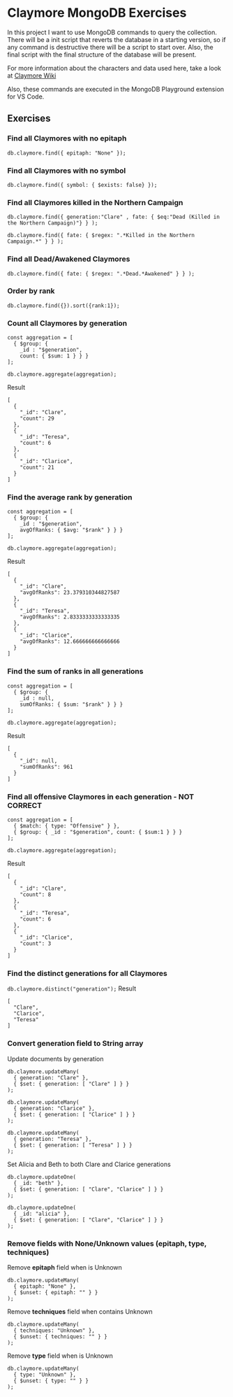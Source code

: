 # Claymore MongoDB Exercises
In this project I want to use MongoDB commands to query the collection. There will be a init script that reverts the database in a starting version, so if any command is destructive there will be a script to start over. Also, the final script with the final structure of the database will be present.

For more information about the characters and data used here, take a look at [Claymore Wiki](https://claymore.fandom.com/wiki/Claymore)

Also, these commands are executed in the MongoDB Playground extension for VS Code.

## Exercises

### Find all Claymores with no epitaph
`db.claymore.find({ epitaph: "None" });`

### Find all Claymores with no symbol
`db.claymore.find({ symbol: { $exists: false} });`

### Find all Claymores killed in the Northern Campaign
`db.claymore.find({ generation:"Clare" , fate: { $eq:"Dead (Killed in the Northern Campaign)"} } );`

`db.claymore.find({ fate: { $regex: ".*Killed in the Northern Campaign.*" } } );`

### Find all Dead/Awakened Claymores
`db.claymore.find({ fate: { $regex: ".*Dead.*Awakened" } } );`

### Order by rank
`db.claymore.find({}).sort({rank:1});`

### Count all Claymores by generation
```
const aggregation = [
  { $group: { 
    _id : "$generation", 
    count: { $sum: 1 } } }
];

db.claymore.aggregate(aggregation);
```
Result
```
[
  {
    "_id": "Clare",
    "count": 29
  },
  {
    "_id": "Teresa",
    "count": 6
  },
  {
    "_id": "Clarice",
    "count": 21
  }
]
```

### Find the average rank by generation
```
const aggregation = [
  { $group: { 
    _id : "$generation", 
    avgOfRanks: { $avg: "$rank" } } }
];

db.claymore.aggregate(aggregation);
```

Result
```
[
  {
    "_id": "Clare",
    "avgOfRanks": 23.379310344827587
  },
  {
    "_id": "Teresa",
    "avgOfRanks": 2.8333333333333335
  },
  {
    "_id": "Clarice",
    "avgOfRanks": 12.666666666666666
  }
]
```

### Find the sum of ranks in all generations
```
const aggregation = [
  { $group: { 
    _id : null, 
    sumOfRanks: { $sum: "$rank" } } }
];

db.claymore.aggregate(aggregation);
```

Result
```
[
  {
    "_id": null,
    "sumOfRanks": 961
  }
]
```

### Find all offensive Claymores in each generation - NOT CORRECT
```
const aggregation = [
  { $match: { type: "Offensive" } },
  { $group: { _id : "$generation", count: { $sum:1 } } }
];

db.claymore.aggregate(aggregation);
```
Result
```
[
  {
    "_id": "Clare",
    "count": 8
  },
  {
    "_id": "Teresa",
    "count": 6
  },
  {
    "_id": "Clarice",
    "count": 3
  }
]
```

### Find the distinct generations for all Claymores
`db.claymore.distinct("generation");`
Result
```
[
  "Clare",
  "Clarice",
  "Teresa"
]
```

### Convert generation field to String array
Update documents by generation
```
db.claymore.updateMany(
  { generation: "Clare" },
  { $set: { generation: [ "Clare" ] } }
);
```
```
db.claymore.updateMany(
  { generation: "Clarice" },
  { $set: { generation: [ "Clarice" ] } }
);
```
```
db.claymore.updateMany(
  { generation: "Teresa" },
  { $set: { generation: [ "Teresa" ] } }
);
```
Set Alicia and Beth to both Clare and Clarice generations
```
db.claymore.updateOne(
  { _id: "beth" },
  { $set: { generation: [ "Clare", "Clarice" ] } }
);
```
```
db.claymore.updateOne(
  { _id: "alicia" },
  { $set: { generation: [ "Clare", "Clarice" ] } }
);
```

### Remove fields with None/Unknown values (epitaph, type, techniques)
Remove **epitaph** field when is Unknown
```
db.claymore.updateMany(
  { epitaph: "None" },
  { $unset: { epitaph: "" } }
);
```
Remove **techniques** field when contains Unknown
```
db.claymore.updateMany(
  { techniques: "Unknown" },
  { $unset: { techniques: "" } }
);
```
Remove **type** field when is Unknown
```
db.claymore.updateMany(
  { type: "Unknown" },
  { $unset: { type: "" } }
);
```
